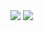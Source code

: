 <img src="https://github-readme-stats.vercel.app/api?username=guilhermevaz8&count_private=true&show_icons=true&theme=tokyonight" />

<img src="https://github-readme-stats.vercel.app/api/top-langs/?username=guilhermevaz8&layout=compact&theme=tokyonight&langs_count=6&hide=CSS,jupyter%20notebook" />
